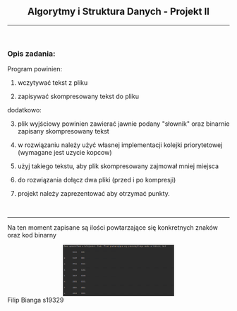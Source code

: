 <h2 style="text-align: center;"><strong>Algorytmy i Struktura Danych - Projekt II</strong></h2>
<hr>
<br>
<h3><strong>Opis zadania:</strong></h3>
<p> 

Program powinien:

1. wczytywać tekst z pliku

2. zapisywać skompresowany tekst do pliku

 dodatkowo:

3. plik wyjściowy powinien zawierać jawnie podany "słownik" oraz binarnie zapisany skompresowany tekst

4. w rozwiązaniu należy użyć własnej implementacji kolejki priorytetowej (wymagane jest uzycie kopcow)

5. użyj takiego tekstu, aby plik skompresowany zajmował mniej miejsca

6. do rozwiązania dołącz dwa pliki (przed i po kompresji)

7. projekt należy zaprezentować aby otrzymać punkty.

</p>
<br>
<hr>
<p> Na ten moment zapisane są ilości powtarzające się konkretnych znaków oraz kod binarny </p>
<img src="image/print_image.png" style='margin-left: auto; margin-right: auto; width: 50%; display: block;'>
<footer> Filip Bianga s19329 </footer>